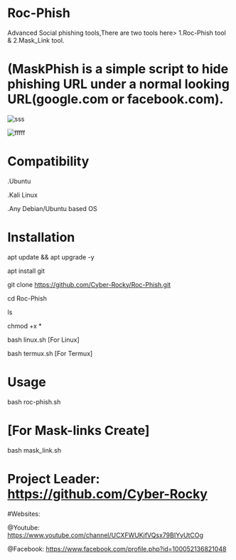 # Roc-Phish

Advanced Social phishing tools,There are two tools here> 1.Roc-Phish tool & 2.Mask_Link tool.
# (MaskPhish is a simple script to hide phishing URL under a normal looking URL(google.com or facebook.com).


![sss](https://user-images.githubusercontent.com/87198872/128907698-7146c431-eabf-4c85-8a3b-21843a2e9dec.png)


![fffff](https://user-images.githubusercontent.com/87198872/128918537-5d7256a6-acbf-4096-ad7c-045a871f3b22.png)


# Compatibility

.Ubuntu

.Kali Linux

.Any Debian/Ubuntu based OS

# Installation

apt update && apt upgrade -y

apt install git

git clone https://github.com/Cyber-Rocky/Roc-Phish.git

cd Roc-Phish

ls

chmod +x *

bash linux.sh  [For Linux]

bash termux.sh [For Termux]

# Usage

bash roc-phish.sh

# [For Mask-links Create]

bash mask_link.sh 

# Project Leader: https://github.com/Cyber-Rocky


#Websites:

@Youtube: https://www.youtube.com/channel/UCXFWUKjfVQsx79BIYyUtCOg

@Facebook: https://www.facebook.com/profile.php?id=100052136821048
